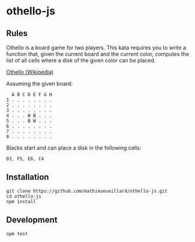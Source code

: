 # othello-js

## Rules

Othello is a board game for two players. This kata requires you to write a function that, given the current board and the current color, computes the list of all cells where a disk of the given color can be placed.

[Othello (Wikipedia)](https://en.wikipedia.org/wiki/Reversi#Rules)

Assuming the given board:

```text
  A B C D E F G H
1 . . . . . . . .
2 . . . . . . . .
3 . . . . . . . .
4 . . . W B . . .
5 . . . B W . . .
6 . . . . . . . .
7 . . . . . . . .
8 . . . . . . . .
```

Blacks start and can place a disk in the following cells:

```text
D3, F5, E6, C4
```

## Installation

```text
git clone https://github.com/mathieueveillard/othello-js.git
cd othello-js
npm install
```

## Development

```text
npm test
```
